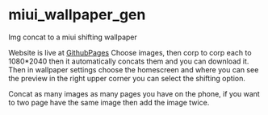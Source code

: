# miui_wallpaper_gen
Img concat to a miui shifting wallpaper

Website is live at [GithubPages](https://pogiabel.github.io/miui_wallpaper_gen/)
Choose images, then corp to corp each to 1080*2040 then it automatically concats them and you can download it.
Then in wallpaper settings choose the homescreen and where you can see the preview in the right upper corner you can select the shifting option.

Concat as many images as many pages you have on the phone, if you want to two page have the same image then add the image twice.
